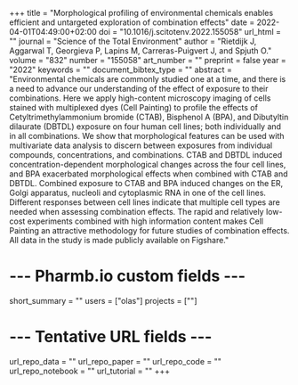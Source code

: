 
+++
title = "Morphological profiling of environmental chemicals enables efficient and untargeted exploration of combination effects"
date = 2022-04-01T04:49:00+02:00
doi = "10.1016/j.scitotenv.2022.155058"
url_html = ""
journal = "Science of the Total Environment"
author = "Rietdijk J, Aggarwal T, Georgieva P, Lapins M, Carreras-Puigvert J, and Spjuth O."
volume = "832"
number = "155058"
art_number = ""
preprint = false
year = "2022"
keywords = ""
document_bibtex_type = ""
abstract = "Environmental chemicals are commonly studied one at a time, and there is a need to advance our understanding of the effect of exposure to their combinations. Here we apply high-content microscopy imaging of cells stained with multiplexed dyes (Cell Painting) to profile the effects of Cetyltrimethylammonium bromide (CTAB), Bisphenol A (BPA), and Dibutyltin dilaurate (DBTDL) exposure on four human cell lines; both individually and in all combinations. We show that morphological features can be used with multivariate data analysis to discern between exposures from individual compounds, concentrations, and combinations. CTAB and DBTDL induced concentration-dependent morphological changes across the four cell lines, and BPA exacerbated morphological effects when combined with CTAB and DBTDL. Combined exposure to CTAB and BPA induced changes on the ER, Golgi apparatus, nucleoli and cytoplasmic RNA in one of the cell lines. Different responses between cell lines indicate that multiple cell types are needed when assessing combination effects. The rapid and relatively low-cost experiments combined with high information content makes Cell Painting an attractive methodology for future studies of combination effects. All data in the study is made publicly available on Figshare."
# --- Pharmb.io custom fields ---
short_summary = ""
users = ["olas"]
projects = [""]
# --- Tentative URL fields ---
url_repo_data = ""
url_repo_paper = ""
url_repo_code = ""
url_repo_notebook = ""
url_tutorial = ""
+++
